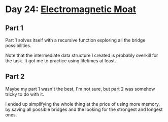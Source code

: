 # Day 24: [Electromagnetic Moat](https://adventofcode.com/2017/day/24)

## Part 1

Part 1 solves itself with a recursive function exploring all the bridge possibilities.

Note that the intermediate data structure I created is probably overkill for the task. It got me to practice using lifetimes at least.

## Part 2

Maybe my part 1 wasn't the best, I'm not sure, but part 2 was somehow tricky to do with it.

I ended up simplifying the whole thing at the price of using more memory, by saving all possible bridges and the looking for the strongest and longest ones.